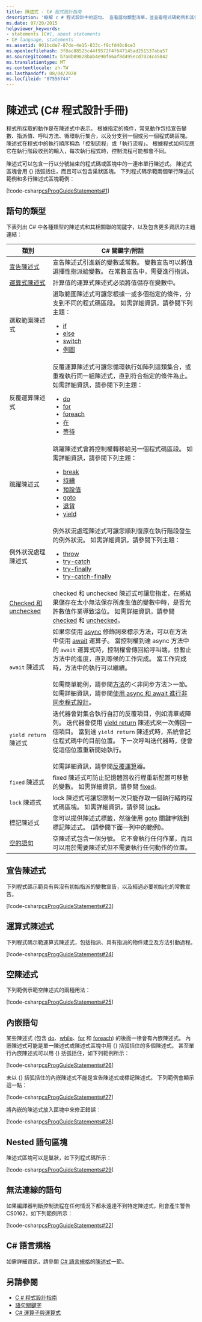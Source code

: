 ```yaml
---
title: 陳述式 - C# 程式設計指南
description: '瞭解 c # 程式設計中的語句。 查看語句類型清單，並查看程式碼範例和其他資源。'
ms.date: 07/20/2015
helpviewer_keywords:
- statements [C#], about statements
- C# language, statements
ms.assetid: 901bcde7-87de-4e15-833c-f9cfd40c8ce3
ms.openlocfilehash: 3f8ac88525c44f9572f4f647145ad251537aba57
ms.sourcegitcommit: b7a8b09828bab4e90f66af8d495ecd7024c45042
ms.translationtype: MT
ms.contentlocale: zh-TW
ms.lasthandoff: 08/04/2020
ms.locfileid: "87556744"
---
```

# <a name="statements-c-programming-guide"></a>陳述式 (C# 程式設計手冊)

程式所採取的動作是在陳述式中表示。 根據指定的條件，常見動作包括宣告變數、指派值、呼叫方法、循環執行集合，以及分支到一個或另一個程式碼區塊。 陳述式在程式中的執行順序稱為「控制流程」或「執行流程」。 根據程式如何反應它在執行階段收到的輸入，每次執行程式時，控制流程可能都會不同。

陳述式可以包含一行以分號結束的程式碼或區塊中的一連串單行陳述式。 陳述式區塊會用 {} 括弧括住，而且可以包含巢狀區塊。 下列程式碼示範兩個單行陳述式範例和多行陳述式區塊範例︰

[!code-csharp[csProgGuideStatements#1](~/samples/snippets/csharp/VS_Snippets_VBCSharp/csProgGuideStatements/CS/Statements.cs#1)]

## <a name="types-of-statements"></a>語句的類型

下表列出 C# 中各種類型的陳述式和其相關聯的關鍵字，以及包含更多資訊的主題連結︰

|類別|C# 關鍵字/附註|
|--------------|---------------------------|
|[宣告陳述式](#declaration-statements)|宣告陳述式引進新的變數或常數。 變數宣告可以將值選擇性指派給變數。 在常數宣告中，需要進行指派。|
|[運算式陳述式](#expression-statements)|計算值的運算式陳述式必須將值儲存在變數中。|
|選取範圍陳述式|選取範圍陳述式可讓您根據一或多個指定的條件，分支到不同的程式碼區段。 如需詳細資訊，請參閱下列主題： <ul><li>[if](../../language-reference/keywords/if-else.md)</li><li>[else](../../language-reference/keywords/if-else.md)</li><li>[switch](../../language-reference/keywords/switch.md)</li><li>[例圖](../../language-reference/keywords/switch.md)</li></ul>|
|反覆運算陳述式|反覆運算陳述式可讓您循環執行如陣列這類集合，或重複執行同一組陳述式，直到符合指定的條件為止。 如需詳細資訊，請參閱下列主題： <ul><li>[do](../../language-reference/keywords/do.md)</li><li>[for](../../language-reference/keywords/for.md)</li><li>[foreach](../../language-reference/keywords/foreach-in.md)</li><li>[在](../../language-reference/keywords/foreach-in.md)</li><li>[等待](../../language-reference/keywords/while.md)</li></ul>|
|跳躍陳述式|跳躍陳述式會將控制權轉移給另一個程式碼區段。 如需詳細資訊，請參閱下列主題： <ul><li>[break](../../language-reference/keywords/break.md)</li><li>[持續](../../language-reference/keywords/continue.md)</li><li>[預設值](../../language-reference/keywords/switch.md)</li><li>[goto](../../language-reference/keywords/goto.md)</li><li>[退貨](../../language-reference/keywords/return.md)</li><li>[yield](../../language-reference/keywords/yield.md)</li></ul>|
|例外狀況處理陳述式|例外狀況處理陳述式可讓您順利復原在執行階段發生的例外狀況。 如需詳細資訊，請參閱下列主題： <ul><li>[throw](../../language-reference/keywords/throw.md)</li><li>[try-catch](../../language-reference/keywords/try-catch.md)</li><li>[try-finally](../../language-reference/keywords/try-finally.md)</li><li>[try-catch-finally](../../language-reference/keywords/try-catch-finally.md)</li></ul>|
|[Checked 和 unchecked](../../language-reference/keywords/checked-and-unchecked.md)|checked 和 unchecked 陳述式可讓您指定，在將結果儲存在太小無法保存所產生值的變數中時，是否允許數值作業導致溢位。 如需詳細資訊，請參閱 [checked](../../language-reference/keywords/checked.md) 和 [unchecked](../../language-reference/keywords/unchecked.md)。|
|`await` 陳述式|如果您使用 [async](../../language-reference/keywords/async.md) 修飾詞來標示方法，可以在方法中使用 [await](../../language-reference/operators/await.md) 運算子。 當控制權到達 async 方法中的 `await` 運算式時，控制權會傳回給呼叫端，並暫止方法中的進度，直到等候的工作完成。 當工作完成時，方法中的執行可以繼續。<br /><br /> 如需簡單範例，請參閱[方法](../classes-and-structs/methods.md)的＜非同步方法＞一節。 如需詳細資訊，請參閱[使用 async 和 await 進行非同步程式設計](../concepts/async/index.md)。|
|`yield return` 陳述式|迭代器會對集合執行自訂的反覆項目，例如清單或陣列。 迭代器會使用 [yield return](../../language-reference/keywords/yield.md) 陳述式來一次傳回一個項目。 當到達 `yield return` 陳述式時，系統會記住程式碼中的目前位置。 下一次呼叫迭代器時，便會從這個位置重新開始執行。<br /><br /> 如需詳細資訊，請參閱[反覆運算](../concepts/iterators.md)器。|
|`fixed` 陳述式|fixed 陳述式可防止記憶體回收行程重新配置可移動的變數。 如需詳細資訊，請參閱 [fixed](../../language-reference/keywords/fixed-statement.md)。|
|`lock` 陳述式|lock 陳述式可讓您限制一次只能存取一個執行緒的程式碼區塊。 如需詳細資訊，請參閱 [lock](../../language-reference/keywords/lock-statement.md)。|
|標記陳述式|您可以提供陳述式標籤，然後使用 [goto](../../language-reference/keywords/goto.md) 關鍵字跳到標記陳述式。 (請參閱下面一列中的範例)。|
|[空的語句](#the-empty-statement)|空陳述式包含一個分號。 它不會執行任何作業，而且可以用於需要陳述式但不需要執行任何動作的位置。|

## <a name="declaration-statements"></a>宣告陳述式

下列程式碼示範具有與沒有初始指派的變數宣告，以及經過必要初始化的常數宣告。

[!code-csharp[csProgGuideStatements#23](~/samples/snippets/csharp/VS_Snippets_VBCSharp/csProgGuideStatements/CS/Statements.cs#23)]

## <a name="expression-statements"></a>運算式陳述式

下列程式碼示範運算式陳述式，包括指派、具有指派的物件建立及方法引動過程。

[!code-csharp[csProgGuideStatements#24](~/samples/snippets/csharp/VS_Snippets_VBCSharp/csProgGuideStatements/CS/Statements.cs#24)]

## <a name="the-empty-statement"></a>空陳述式

下列範例示範空陳述式的兩種用法：

[!code-csharp[csProgGuideStatements#25](~/samples/snippets/csharp/VS_Snippets_VBCSharp/csProgGuideStatements/CS/Statements.cs#25)]

## <a name="embedded-statements"></a>內嵌語句

某些陳述式 (包含 [do](../../language-reference/keywords/do.md)、[while](../../language-reference/keywords/while.md)、[for](../../language-reference/keywords/for.md) 和 [foreach](../../language-reference/keywords/foreach-in.md)) 的後面一律會有內嵌陳述式。 內嵌陳述式可能是單一陳述式或陳述式區塊中用 {} 括弧括住的多個陳述式。 甚至單行內嵌陳述式可以用 {} 括弧括住，如下列範例所示︰

[!code-csharp[csProgGuideStatements#26](~/samples/snippets/csharp/VS_Snippets_VBCSharp/csProgGuideStatements/CS/Statements.cs#26)]

未以 {} 括弧括住的內嵌陳述式不能是宣告陳述式或標記陳述式。 下列範例會顯示這一點：

[!code-csharp[csProgGuideStatements#27](~/samples/snippets/csharp/VS_Snippets_VBCSharp/csProgGuideStatements/CS/Statements.cs#27)]

將內嵌的陳述式放入區塊中來修正錯誤︰

[!code-csharp[csProgGuideStatements#28](~/samples/snippets/csharp/VS_Snippets_VBCSharp/csProgGuideStatements/CS/Statements.cs#28)]

## <a name="nested-statement-blocks"></a>Nested 語句區塊

陳述式區塊可以是巢狀，如下列程式碼所示︰

[!code-csharp[csProgGuideStatements#29](~/samples/snippets/csharp/VS_Snippets_VBCSharp/csProgGuideStatements/CS/Statements.cs#29)]

## <a name="unreachable-statements"></a>無法連線的語句

如果編譯器判斷控制流程在任何情況下都永遠達不到特定陳述式，則會產生警告 CS0162，如下列範例所示︰

[!code-csharp[csProgGuideStatements#22](~/samples/snippets/csharp/VS_Snippets_VBCSharp/csProgGuideStatements/CS/Statements.cs#22)]

## <a name="c-language-specification"></a>C# 語言規格

如需詳細資訊，請參閱 [C# 語言規格](~/_csharplang/spec/introduction.md)的[陳述式](~/_csharplang/spec/statements.md)一節。

## <a name="see-also"></a>另請參閱

- [C # 程式設計指南](../index.md)
- [語句關鍵字](../../language-reference/keywords/statement-keywords.md)
- [C# 運算子與運算式](../../language-reference/operators/index.md)
